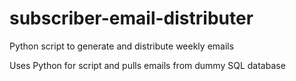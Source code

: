 # subscriber-email-distributer

Python script to generate and distribute weekly emails

Uses Python for script and pulls emails from dummy SQL database 
